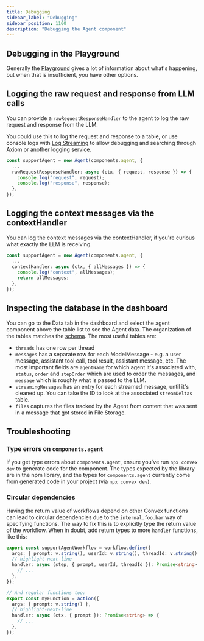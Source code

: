```yaml
---
title: Debugging
sidebar_label: "Debugging"
sidebar_position: 1100
description: "Debugging the Agent component"
---
```


## Debugging in the Playground

Generally the [Playground](./playground.mdx) gives a lot of information about
what's happening, but when that is insufficient, you have other options.

## Logging the raw request and response from LLM calls

You can provide a `rawRequestResponseHandler` to the agent to log the raw
request and response from the LLM.

You could use this to log the request and response to a table, or use console
logs with
[Log Streaming](https://docs.convex.dev/production/integrations/log-streams/) to
allow debugging and searching through Axiom or another logging service.

```ts
const supportAgent = new Agent(components.agent, {
  ...
  rawRequestResponseHandler: async (ctx, { request, response }) => {
    console.log("request", request);
    console.log("response", response);
  },
});
```

## Logging the context messages via the contextHandler

You can log the context messages via the contextHandler, if you're curious what
exactly the LLM is receiving.

```ts
const supportAgent = new Agent(components.agent, {
  ...
  contextHandler: async (ctx, { allMessages }) => {
    console.log("context", allMessages);
    return allMessages;
  },
});
```

## Inspecting the database in the dashboard

You can go to the Data tab in the dashboard and select the agent component above
the table list to see the Agent data. The organization of the tables matches the
[schema](https://github.com/get-convex/agent/blob/main/src/component/schema.ts).
The most useful tables are:

- `threads` has one row per thread
- `messages` has a separate row for each ModelMessage - e.g. a user message,
  assistant tool call, tool result, assistant message, etc. The most important
  fields are `agentName` for which agent it's associated with, `status`, `order`
  and `stepOrder` which are used to order the messages, and `message` which is
  roughly what is passed to the LLM.
- `streamingMessages` has an entry for each streamed message, until it's cleaned
  up. You can take the ID to look at the associated `streamDeltas` table.
- `files` captures the files tracked by the Agent from content that was sent in
  a message that got stored in File Storage.

## Troubleshooting

### Type errors on `components.agent`

If you get type errors about `components.agent`, ensure you've run
`npx convex dev` to generate code for the component. The types expected by the
library are in the npm library, and the types for `components.agent` currently
come from generated code in your project (via `npx convex dev`).

### Circular dependencies

Having the return value of workflows depend on other Convex functions can lead
to circular dependencies due to the `internal.foo.bar` way of specifying
functions. The way to fix this is to explicitly type the return value of the
workflow. When in doubt, add return types to more `handler` functions, like
this:

```ts
export const supportAgentWorkflow = workflow.define({
  args: { prompt: v.string(), userId: v.string(), threadId: v.string() },
  // highlight-next-line
  handler: async (step, { prompt, userId, threadId }): Promise<string> => {
    // ...
  },
});

// And regular functions too:
export const myFunction = action({
  args: { prompt: v.string() },
  // highlight-next-line
  handler: async (ctx, { prompt }): Promise<string> => {
    // ...
  },
});
```
